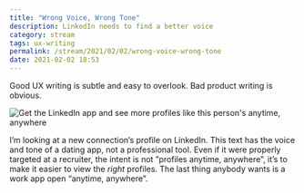 ```yaml
---
title: "Wrong Voice, Wrong Tone"
description: LinkedIn needs to find a better voice
category: stream
tags: ux-writing
permalink: /stream/2021/02/02/wrong-voice-wrong-tone
date: 2021-02-02 18:53
---
```


Good UX writing is subtle and easy to overlook. Bad product writing is obvious. 

![Get the LinkedIn app and see more profiles like this person's anytime, anywhere](https://res.cloudinary.com/derekkedziora/image/upload/v1612284808/Blog%20Assets/2021-02-02/linkedin-voice_fw1mfh.png)

I’m looking at a new connection’s profile on LinkedIn. This text has the voice and tone of a dating app, not a professional tool. Even if it were properly targeted at a recruiter, the intent is not ”profiles anytime, anywhere”, it’s to make it easier to view the *right* profiles. The last thing anybody wants is a work app open “anytime, anywhere”.  


